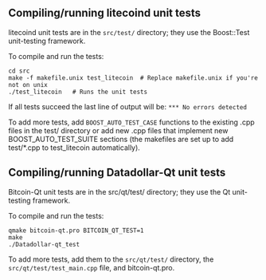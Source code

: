 Compiling/running litecoind unit tests
------------------------------------

litecoind unit tests are in the `src/test/` directory; they
use the Boost::Test unit-testing framework.

To compile and run the tests:

	cd src
	make -f makefile.unix test_litecoin  # Replace makefile.unix if you're not on unix
	./test_litecoin   # Runs the unit tests

If all tests succeed the last line of output will be:
`*** No errors detected`

To add more tests, add `BOOST_AUTO_TEST_CASE` functions to the existing
.cpp files in the test/ directory or add new .cpp files that
implement new BOOST_AUTO_TEST_SUITE sections (the makefiles are
set up to add test/*.cpp to test_litecoin automatically).


Compiling/running Datadollar-Qt unit tests
---------------------------------------

Bitcoin-Qt unit tests are in the src/qt/test/ directory; they
use the Qt unit-testing framework.

To compile and run the tests:

	qmake bitcoin-qt.pro BITCOIN_QT_TEST=1
	make
	./Datadollar-qt_test

To add more tests, add them to the `src/qt/test/` directory,
the `src/qt/test/test_main.cpp` file, and bitcoin-qt.pro.
